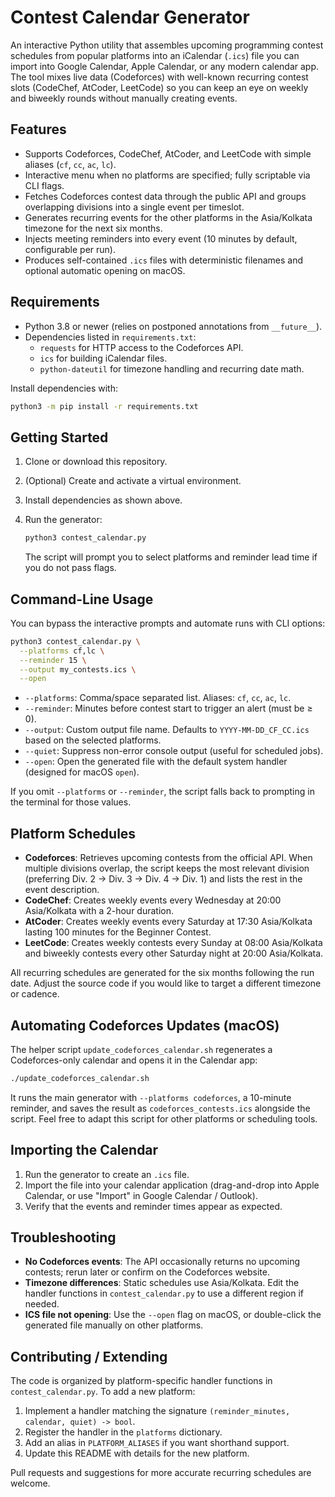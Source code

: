 # Contest Calendar Generator

An interactive Python utility that assembles upcoming programming contest schedules from popular platforms into an iCalendar (`.ics`) file you can import into Google Calendar, Apple Calendar, or any modern calendar app. The tool mixes live data (Codeforces) with well-known recurring contest slots (CodeChef, AtCoder, LeetCode) so you can keep an eye on weekly and biweekly rounds without manually creating events.

## Features
- Supports Codeforces, CodeChef, AtCoder, and LeetCode with simple aliases (`cf`, `cc`, `ac`, `lc`).
- Interactive menu when no platforms are specified; fully scriptable via CLI flags.
- Fetches Codeforces contest data through the public API and groups overlapping divisions into a single event per timeslot.
- Generates recurring events for the other platforms in the Asia/Kolkata timezone for the next six months.
- Injects meeting reminders into every event (10 minutes by default, configurable per run).
- Produces self-contained `.ics` files with deterministic filenames and optional automatic opening on macOS.

## Requirements
- Python 3.8 or newer (relies on postponed annotations from `__future__`).
- Dependencies listed in `requirements.txt`:
  - `requests` for HTTP access to the Codeforces API.
  - `ics` for building iCalendar files.
  - `python-dateutil` for timezone handling and recurring date math.

Install dependencies with:

```bash
python3 -m pip install -r requirements.txt
```

## Getting Started
1. Clone or download this repository.
2. (Optional) Create and activate a virtual environment.
3. Install dependencies as shown above.
4. Run the generator:

   ```bash
   python3 contest_calendar.py
   ```

   The script will prompt you to select platforms and reminder lead time if you do not pass flags.

## Command-Line Usage
You can bypass the interactive prompts and automate runs with CLI options:

```bash
python3 contest_calendar.py \
  --platforms cf,lc \
  --reminder 15 \
  --output my_contests.ics \
  --open
```

- `--platforms`: Comma/space separated list. Aliases: `cf`, `cc`, `ac`, `lc`.
- `--reminder`: Minutes before contest start to trigger an alert (must be ≥ 0).
- `--output`: Custom output file name. Defaults to `YYYY-MM-DD_CF_CC.ics` based on the selected platforms.
- `--quiet`: Suppress non-error console output (useful for scheduled jobs).
- `--open`: Open the generated file with the default system handler (designed for macOS `open`).

If you omit `--platforms` or `--reminder`, the script falls back to prompting in the terminal for those values.

## Platform Schedules
- **Codeforces**: Retrieves upcoming contests from the official API. When multiple divisions overlap, the script keeps the most relevant division (preferring Div. 2 → Div. 3 → Div. 4 → Div. 1) and lists the rest in the event description.
- **CodeChef**: Creates weekly events every Wednesday at 20:00 Asia/Kolkata with a 2-hour duration.
- **AtCoder**: Creates weekly events every Saturday at 17:30 Asia/Kolkata lasting 100 minutes for the Beginner Contest.
- **LeetCode**: Creates weekly contests every Sunday at 08:00 Asia/Kolkata and biweekly contests every other Saturday night at 20:00 Asia/Kolkata.

All recurring schedules are generated for the six months following the run date. Adjust the source code if you would like to target a different timezone or cadence.

## Automating Codeforces Updates (macOS)
The helper script `update_codeforces_calendar.sh` regenerates a Codeforces-only calendar and opens it in the Calendar app:

```bash
./update_codeforces_calendar.sh
```

It runs the main generator with `--platforms codeforces`, a 10-minute reminder, and saves the result as `codeforces_contests.ics` alongside the script. Feel free to adapt this script for other platforms or scheduling tools.

## Importing the Calendar
1. Run the generator to create an `.ics` file.
2. Import the file into your calendar application (drag-and-drop into Apple Calendar, or use "Import" in Google Calendar / Outlook).
3. Verify that the events and reminder times appear as expected.

## Troubleshooting
- **No Codeforces events**: The API occasionally returns no upcoming contests; rerun later or confirm on the Codeforces website.
- **Timezone differences**: Static schedules use Asia/Kolkata. Edit the handler functions in `contest_calendar.py` to use a different region if needed.
- **ICS file not opening**: Use the `--open` flag on macOS, or double-click the generated file manually on other platforms.

## Contributing / Extending
The code is organized by platform-specific handler functions in `contest_calendar.py`. To add a new platform:
1. Implement a handler matching the signature `(reminder_minutes, calendar, quiet) -> bool`.
2. Register the handler in the `platforms` dictionary.
3. Add an alias in `PLATFORM_ALIASES` if you want shorthand support.
4. Update this README with details for the new platform.

Pull requests and suggestions for more accurate recurring schedules are welcome.
